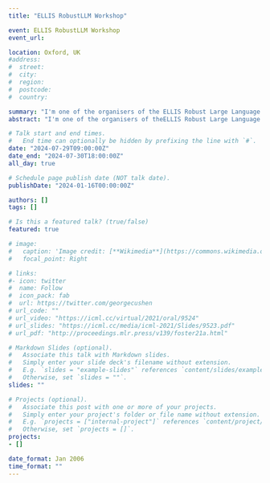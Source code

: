 ```yaml
---
title: "ELLIS RobustLLM Workshop"

event: ELLIS RobustLLM Workshop
event_url:

location: Oxford, UK
#address:
#  street:
#  city:
#  region:
#  postcode:
#  country:

summary: "I'm one of the organisers of the ELLIS Robust Large Language Models (RobustLLM) workshop, taking place at the University of Oxford. [**Details here**](https://sites.google.com/view/robustml2024/robust-llms-workshop)."
abstract: "I'm one of the organisers of theELLIS Robust Large Language Models (RobustLLM) workshop, taking place at Keble College, University of Oxford. Details about the workshop, including speakers and accepted poster presentations can be [**found here**](https://sites.google.com/view/robustml2024/robust-llms-workshop)."

# Talk start and end times.
#   End time can optionally be hidden by prefixing the line with `#`.
date: "2024-07-29T09:00:00Z"
date_end: "2024-07-30T18:00:00Z"
all_day: true

# Schedule page publish date (NOT talk date).
publishDate: "2024-01-16T00:00:00Z"

authors: []
tags: []

# Is this a featured talk? (true/false)
featured: true

# image:
#   caption: 'Image credit: [**Wikimedia**](https://commons.wikimedia.org/wiki/File:Artificial_Intelligence_%26_AI_%26_Machine_Learning_-_30212411048.jpg)'
#   focal_point: Right

# links:
#- icon: twitter
#  name: Follow
#  icon_pack: fab
#  url: https://twitter.com/georgecushen
# url_code: ""
# url_video: "https://icml.cc/virtual/2021/oral/9524"
# url_slides: "https://icml.cc/media/icml-2021/Slides/9523.pdf"
# url_pdf: "http://proceedings.mlr.press/v139/foster21a.html"

# Markdown Slides (optional).
#   Associate this talk with Markdown slides.
#   Simply enter your slide deck's filename without extension.
#   E.g. `slides = "example-slides"` references `content/slides/example-slides.md`.
#   Otherwise, set `slides = ""`.
slides: ""

# Projects (optional).
#   Associate this post with one or more of your projects.
#   Simply enter your project's folder or file name without extension.
#   E.g. `projects = ["internal-project"]` references `content/project/deep-learning/index.md`.
#   Otherwise, set `projects = []`.
projects:
- []

date_format: Jan 2006
time_format: ""
---
```


<!-- My submission 'Automated Adaptive Design in Real Time' has been selected as a finalist in the Mathematics category. I'll be presenting some of my research in the Houses of Commons during British Science Week. -->

<!-- using the code  **LQG20211214-OLO-Debate-GS-RG**. If you'd like to attend in person, please [DM me](https://twitter.com/desirivanova) for details on how to register. -->